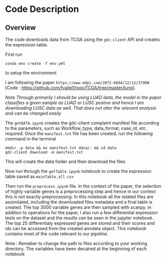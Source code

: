 # Code Description

## Overview

The code downloads data from TCGA using the ```gdc-client``` API and creates the expression table.

First run 
```
conda env create -f env.yml
```
to setup the environment 


I am following the paper ```https://www.mdpi.com/2072-6694/12/12/3799#``` [Code : https://github.com/fvalle1/topicTCGA/tree/master/lung]. 

*Note Through primarily I should be using LUAD data, the model in the paper classifies a given sample as LUAD or LUSC postive and hence I am downloading LUSC data as well. That does not alter the relevant analysis and can be changed easily*

The ```getDATA.ipynb``` creates the gdc-client complaint manifest file according to the parameters, such as Workflow_type, data_format, case_id, etc. required. Once the ```manifest.txt``` file has been created, run the following command in the terminal 

```
mkdir -p data && mv manifest.txt data/. && cd data
gdc-client download -m manifest.txt
```
This will create the data folder and then download the files

Now run through the ```getTable.ipynb``` notebook to create the expression table saved as ```mainTable_all.csv```

Then run the ```preprocess.ipynb``` file. In the context of the paper, the selection of highly variable genes is a preprocessing step and hence in our context this is not exactly preprocessing. In this notebook all the related files are assimilated, including the downloaded files metadata and a final table is created. The top 3000 variable genes are then sampled with scanpy. in addition to operations for the paper, I also run a few differential expression tests on the dataset and the results can be seen in the jupyter notebook. The top 25 differentialy expressed genes are stored and their scores and ids can be accessed from the created anndata object. This notebook contains most of the code relevant to our pipeline.

Note : Remeber to change the path to files according to your working directory. The variables have been decalred at the beginning of each notebook





